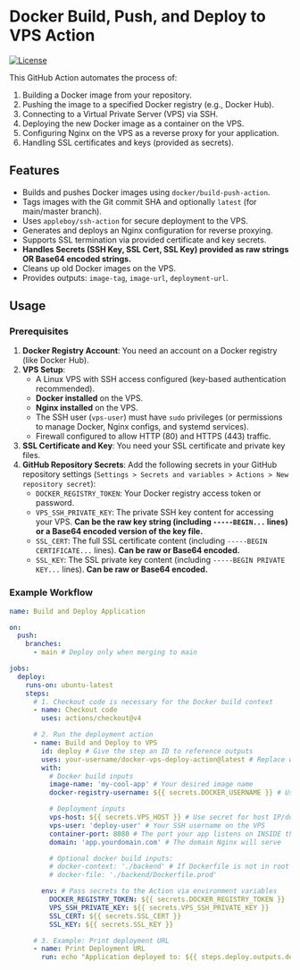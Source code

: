 # Docker Build, Push, and Deploy to VPS Action

[![License](https://img.shields.io/badge/License-MIT-blue.svg)](LICENSE) <!-- Add a LICENSE file -->

This GitHub Action automates the process of:

1.  Building a Docker image from your repository.
2.  Pushing the image to a specified Docker registry (e.g., Docker Hub).
3.  Connecting to a Virtual Private Server (VPS) via SSH.
4.  Deploying the new Docker image as a container on the VPS.
5.  Configuring Nginx on the VPS as a reverse proxy for your application.
6.  Handling SSL certificates and keys (provided as secrets).

## Features

*   Builds and pushes Docker images using `docker/build-push-action`.
*   Tags images with the Git commit SHA and optionally `latest` (for main/master branch).
*   Uses `appleboy/ssh-action` for secure deployment to the VPS.
*   Generates and deploys an Nginx configuration for reverse proxying.
*   Supports SSL termination via provided certificate and key secrets.
*   **Handles Secrets (SSH Key, SSL Cert, SSL Key) provided as raw strings OR Base64 encoded strings.**
*   Cleans up old Docker images on the VPS.
*   Provides outputs: `image-tag`, `image-url`, `deployment-url`.

## Usage

### Prerequisites

1.  **Docker Registry Account**: You need an account on a Docker registry (like Docker Hub).
2.  **VPS Setup**:
    *   A Linux VPS with SSH access configured (key-based authentication recommended).
    *   **Docker installed** on the VPS.
    *   **Nginx installed** on the VPS.
    *   The SSH user (`vps-user`) must have `sudo` privileges (or permissions to manage Docker, Nginx configs, and systemd services).
    *   Firewall configured to allow HTTP (80) and HTTPS (443) traffic.
3.  **SSL Certificate and Key**: You need your SSL certificate and private key files.
4.  **GitHub Repository Secrets**: Add the following secrets in your GitHub repository settings (`Settings > Secrets and variables > Actions > New repository secret`):
    *   `DOCKER_REGISTRY_TOKEN`: Your Docker registry access token or password.
    *   `VPS_SSH_PRIVATE_KEY`: The private SSH key content for accessing your VPS. **Can be the raw key string (including `-----BEGIN...` lines) or a Base64 encoded version of the key file.**
    *   `SSL_CERT`: The full SSL certificate content (including `-----BEGIN CERTIFICATE...` lines). **Can be raw or Base64 encoded.**
    *   `SSL_KEY`: The SSL private key content (including `-----BEGIN PRIVATE KEY...` lines). **Can be raw or Base64 encoded.**

### Example Workflow

```yaml
name: Build and Deploy Application

on:
  push:
    branches:
      - main # Deploy only when merging to main

jobs:
  deploy:
    runs-on: ubuntu-latest
    steps:
      # 1. Checkout code is necessary for the Docker build context
      - name: Checkout code
        uses: actions/checkout@v4

      # 2. Run the deployment action
      - name: Build and Deploy to VPS
        id: deploy # Give the step an ID to reference outputs
        uses: your-username/docker-vps-deploy-action@latest # Replace with your action repo and version
        with:
          # Docker build inputs
          image-name: 'my-cool-app' # Your desired image name
          docker-registry-username: ${{ secrets.DOCKER_USERNAME }} # Use secret for username

          # Deployment inputs
          vps-host: ${{ secrets.VPS_HOST }} # Use secret for host IP/domain
          vps-user: 'deploy-user' # Your SSH username on the VPS
          container-port: 8080 # The port your app listens on INSIDE the container
          domain: 'app.yourdomain.com' # The domain Nginx will serve

          # Optional docker build inputs:
          # docker-context: './backend' # If Dockerfile is not in root
          # docker-file: './backend/Dockerfile.prod'

        env: # Pass secrets to the Action via environment variables
          DOCKER_REGISTRY_TOKEN: ${{ secrets.DOCKER_REGISTRY_TOKEN }}
          VPS_SSH_PRIVATE_KEY: ${{ secrets.VPS_SSH_PRIVATE_KEY }}
          SSL_CERT: ${{ secrets.SSL_CERT }}
          SSL_KEY: ${{ secrets.SSL_KEY }}

      # 3. Example: Print deployment URL
      - name: Print Deployment URL
        run: echo "Application deployed to: ${{ steps.deploy.outputs.deployment-url }}"